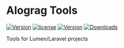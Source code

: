 # Alograg Tools

[![Version](https://img.shields.io/badge/version-v0.1.0-blue.svg)](https://github.com/alograg/tools) [![license](https://img.shields.io/github/license/alograg/tools.svg)](https://github.com/alograg/tools/blob/master/LICENSE) [![Version](http://img.shields.io/packagist/v/alograg/tools.svg)](https://packagist.org/packages/alograg/tools) [![Downloads](http://img.shields.io/packagist/dm/alograg/tools.svg)](https://packagist.org/packages/alograg/tools)

Tools for Lumen/Laravel projects
